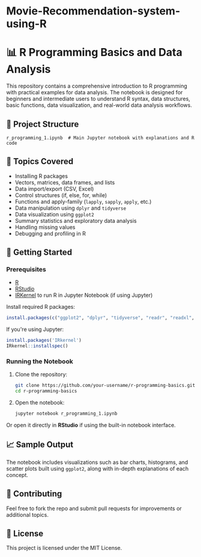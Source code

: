 # Movie-Recommendation-system-using-R

# 📊 R Programming Basics and Data Analysis

This repository contains a comprehensive introduction to R programming with practical examples for data analysis. The notebook is designed for beginners and intermediate users to understand R syntax, data structures, basic functions, data visualization, and real-world data analysis workflows.

## 📁 Project Structure

```
r_programming_1.ipynb  # Main Jupyter notebook with explanations and R code
```

## 🧠 Topics Covered

* Installing R packages
* Vectors, matrices, data frames, and lists
* Data import/export (CSV, Excel)
* Control structures (if, else, for, while)
* Functions and apply-family (`lapply`, `sapply`, `apply`, etc.)
* Data manipulation using `dplyr` and `tidyverse`
* Data visualization using `ggplot2`
* Summary statistics and exploratory data analysis
* Handling missing values
* Debugging and profiling in R

## 🚀 Getting Started

### Prerequisites

* [R](https://cran.r-project.org/)
* [RStudio](https://posit.co/download/rstudio-desktop/)
* [IRKernel](https://irkernel.github.io/) to run R in Jupyter Notebook (if using Jupyter)

Install required R packages:

```r
install.packages(c("ggplot2", "dplyr", "tidyverse", "readr", "readxl", "data.table"))
```

If you're using Jupyter:

```r
install.packages('IRkernel')
IRkernel::installspec()
```

### Running the Notebook

1. Clone the repository:

   ```bash
   git clone https://github.com/your-username/r-programming-basics.git
   cd r-programming-basics
   ```

2. Open the notebook:

   ```bash
   jupyter notebook r_programming_1.ipynb
   ```

Or open it directly in **RStudio** if using the built-in notebook interface.

## 📈 Sample Output

The notebook includes visualizations such as bar charts, histograms, and scatter plots built using `ggplot2`, along with in-depth explanations of each concept.

## 🤝 Contributing

Feel free to fork the repo and submit pull requests for improvements or additional topics.

## 📄 License

This project is licensed under the MIT License.
